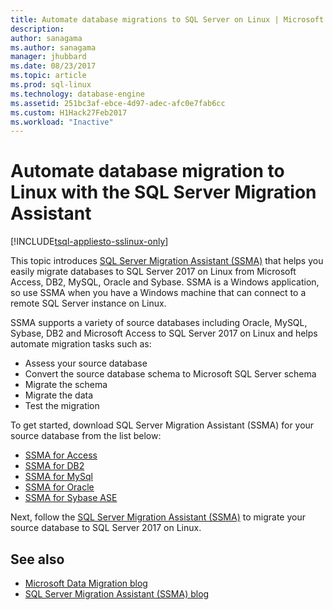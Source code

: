 ```yaml
---
title: Automate database migrations to SQL Server on Linux | Microsoft Docs
description: 
author: sanagama 
ms.author: sanagama 
manager: jhubbard
ms.date: 08/23/2017
ms.topic: article
ms.prod: sql-linux
ms.technology: database-engine
ms.assetid: 251bc3af-ebce-4d97-adec-afc0e7fab6cc
ms.custom: H1Hack27Feb2017
ms.workload: "Inactive"
---
```

# Automate database migration to Linux with the SQL Server Migration Assistant

[!INCLUDE[tsql-appliesto-sslinux-only](../includes/tsql-appliesto-sslinux-only.md)]

This topic introduces [SQL Server Migration Assistant (SSMA)](http://msdn.microsoft.com/library/mt613434.aspx) that helps you easily migrate databases to SQL Server 2017 on Linux from Microsoft Access, DB2, MySQL, Oracle and Sybase. SSMA is a Windows application, so use SSMA when you have a Windows machine that can connect to a remote SQL Server instance on Linux. 

SSMA supports a variety of source databases including Oracle, MySQL, Sybase, DB2 and Microsoft Access to SQL Server 2017 on Linux and helps automate migration tasks such as:

- Assess your source database
- Convert the source database schema to Microsoft SQL Server schema
- Migrate the schema
- Migrate the data
- Test the migration

To get started, download SQL Server Migration Assistant (SSMA) for your source database from the list below:
- [SSMA for Access](http://aka.ms/ssmaforaccess)
- [SSMA for DB2](http://aka.ms/ssmafordb2)
- [SSMA for MySql](http://aka.ms/ssmaformysql) 
- [SSMA for Oracle](http://aka.ms/ssmafororacle)
- [SSMA for Sybase ASE](http://aka.ms/ssmaforsybase) 

Next, follow the [SQL Server Migration Assistant (SSMA)](http://msdn.microsoft.com/library/mt613434.aspx) to migrate your source database to SQL Server 2017 on Linux.

## See also
- [Microsoft Data Migration blog](http://blogs.msdn.microsoft.com/datamigration)
- [SQL Server Migration Assistant (SSMA) blog](http://blogs.msdn.microsoft.com/ssma/)


